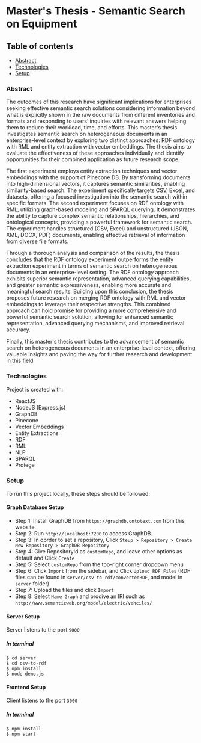 # Master's Thesis - Semantic Search on Equipment

## Table of contents

- [Abstract](#Abstract)
- [Technologies](#technologies)
- [Setup](#setup)

### Abstract

The outcomes of this research have significant implications for enterprises seeking effective semantic search solutions considering information beyond what is explicitly shown in the raw documents from different inventories and formats and responding to users’ inquiries with relevant answers helping them to reduce their workload, time, and efforts. This master's thesis investigates semantic search on heterogeneous documents in an enterprise-level context by exploring two distinct approaches: RDF ontology with RML and entity extraction with vector embeddings. The thesis aims to evaluate the effectiveness of these approaches individually and identify opportunities for their combined application as future research scope.

The first experiment employs entity extraction techniques and vector embeddings with the support of Pinecone DB. By transforming documents into high-dimensional vectors, it captures semantic similarities, enabling similarity-based search. The experiment specifically targets CSV, Excel, and datasets, offering a focused investigation into the semantic search within specific formats. The second experiment focuses on RDF ontology with RML, utilizing graph-based modeling and SPARQL querying. It demonstrates the ability to capture complex semantic relationships, hierarchies, and ontological concepts, providing a powerful framework for semantic search. The experiment handles structured (CSV, Excel) and unstructured (JSON, XML, DOCX, PDF) documents, enabling effective retrieval of information from diverse file formats.

Through a thorough analysis and comparison of the results, the thesis concludes that the RDF ontology experiment outperforms the entity extraction experiment in terms of semantic search on heterogeneous documents in an enterprise-level setting. The RDF ontology approach exhibits superior semantic representation, advanced querying capabilities, and greater semantic expressiveness, enabling more accurate and meaningful search results. Building upon this conclusion, the thesis proposes future research on merging RDF ontology with RML and vector embeddings to leverage their respective strengths. This combined approach can hold promise for providing a more comprehensive and powerful semantic search solution, allowing for enhanced semantic representation, advanced querying mechanisms, and improved retrieval accuracy.

Finally, this master's thesis contributes to the advancement of semantic search on heterogeneous documents in an enterprise-level context, offering valuable insights and paving the way for further research and development in this field

### Technologies

Project is created with:

- ReactJS
- NodeJS (Express.js)
- GraphDB
- Pinecone
- Vector Embeddings
- Entity Extractions
- RDF
- RML
- NLP
- SPARQL
- Protege

### Setup

To run this project locally, these steps should be followed:

#### Graph Database Setup

- Step 1: Install GraphDB from `https://graphdb.ontotext.com` from this website.
- Step 2: Run `http://localhost:7200` to access GraphDB.
- Step 3: In oprder to set a repository, Click `Steup > Repository > Create New Repository > GraphDB Repository`
- Step 4: Give RepositoryId as `customRepo`, and leave other options as default and Click `Create`
- Step 5: Select `customRepo` from the top-right corner dropdown menu
- Step 6: Click `Import` from the sidebar, and Click `Upload RDF Files` (RDF files can be found in `server/csv-to-rdf/convertedRDF`, and model in `server` folder)
- Step 7: Upload the files and click `Import`
- Step 8: Select `Name Graph` and prodive an IRI such as `http://www.semanticweb.org/model/electric/vehciles/`

#### Server Setup

Server listens to the port `9000`

##### In terminal

```
$ cd server
$ cd csv-to-rdf
$ npm install
$ node demo.js
```

#### Frontend Setup

Client listens to the port `3000`

##### In terminal

```
$ npm install
$ npm start
```
